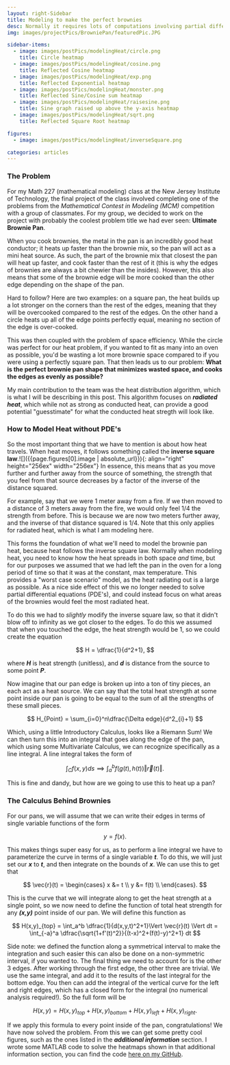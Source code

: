 ```yaml
---
layout: right-Sidebar
title: Modeling to make the perfect brownies
desc: Normally it requires lots of computations involving partial differential equations, however I came up with a different method to model the heat in a brownie pan. 
img: images/projectPics/BrowniePan/featuredPic.JPG

sidebar-items:
  - image: images/postPics/modelingHeat/circle.png
    title: Circle heatmap
  - image: images/postPics/modelingHeat/cosine.png
    title: Reflected Cosine heatmap
  - image: images/postPics/modelingHeat/exp.png
    title: Reflected Exponential heatmap
  - image: images/postPics/modelingHeat/monster.png
    title: Reflected Sine/Cosine sum heatmap
  - image: images/postPics/modelingHeat/raisesine.png
    title: Sine graph raised up above the y-axis heatmap
  - image: images/postPics/modelingHeat/sqrt.png
    title: Reflected Square Root heatmap

figures:
  - image: images/postPics/modelingHeat/inverseSquare.png

categories: articles
---
```


### The Problem ###

For my Math 227 (mathematical modeling) class at the New Jersey Institute of Technology, the final project of the class involved 
completing one of the problems from the *Mathematical Contest in Modeling (MCM)* competition with a group of classmates. For my
group, we decided to work on the project with probably the coolest problem title we had ever seen: **Ultimate Brownie Pan**.

When you cook brownies, the metal in the pan is an incredibly good heat conductor; it heats up faster than the brownie mix, so the 
pan will act as a mini heat source. As such, the part of the brownie mix that closest the pan will heat up faster, and cook faster
than the rest of it (this is why the edges of brownies are always a bit chewier than the insides). However, this also means that 
some of the brownie edge will be more cooked than the other edge depending on the shape of the pan. 

Hard to follow? Here are two examples: on a square pan, the heat builds up a lot stronger on the corners than the rest of the edges,
meaning that they will be overcooked compared to the rest of the edges. On the other hand a circle heats up all of the edge points 
perfectly equal, meaning no section of the edge is over-cooked. 

This was then coupled with the problem of space efficiency. While the circle was perfect for our heat problem, if you wanted to fit as
many into an oven as possible, you'd be wasting a lot more brownie space compared to if you were using a perfectly square pan. That then
leads us to our problem: **What is the perfect brownie pan shape that minimizes wasted space, and cooks the edges as evenly as 
possible?** 

My main contribution to the team was the heat distribution algorithm, which is what I will be describing in this post. This algorithm focuses on ***radiated heat***, which while not as strong as conducted heat, can provide a good potential "guesstimate" for what the conducted heat stregth will look like.

### How to Model Heat without PDE's ###

So the most important thing that we have to mention is about how heat travels. When heat moves, it follows something called the **inverse square law**.![]({{page.figures[0].image | absolute_url}}){: align="right" height="256ex" width="256ex"} In essence, this means that as you move further and further away from the source of something, the strength that you feel from that source decreases by a factor of the inverse of the distance squared. 

For example, say that we were 1 meter away from a fire. If we then moved to a distance of 3 meters away from the fire, we would only feel 1/4 the strength from before. This is because we are now two meters further away, and the inverse of that distance squared is 1/4. Note that this only applies for radiated heat, which is what I am modeling here. 

This forms the foundation of what we'll need to model the brownie pan heat, because heat follows the inverse square law. Normally when modeling heat, you need to know how the heat spreads in both space *and* time, but for our purposes we assumed that we had left the pan in the oven for a long period of time so that it was at the constant, max temperature. This provides a "worst case scenario" model, as the heat radiating out is a large as possible. As a nice side effect of this we no longer needed to solve partial differential equations (PDE's), and could instead focus on what areas of the brownies would feel the most radiated heat. 

To do this we had to *slightly* modify the inverse square law, so that it didn't blow off to infinity as we got closer to the edges. To do this we assumed that when you touched the edge, the heat strength would be 1, so we could create the equation

$$
H = \dfrac{1}{d^2+1},
$$

where ***H*** is heat strength (unitless), and ***d*** is distance from the source to some point ***P***. 

Now imagine that our pan edge is broken up into a ton of tiny pieces, an each act as a heat source. We can say that the total heat strength at some point inside our pan is going to be equal to the sum of all the strengths of these small pieces.

$$
H_{Point} = \sum_{i=0}^n\dfrac{\Delta edge}{d^2_{i}+1}
$$

Which, using a little Introductory Calculus, looks like a Riemann Sum! We can then turn this into an integral that goes along the edge of the pan, which using some Multivariate Calculus, we can recognize specifically as a line integral. A line integral takes the form of

$$
\int_C f(x,y)ds \implies \int^b_a f(g(t), h(t)) \Vert \vec{r}(t) \Vert.
$$

This is fine and dandy, but how are we going to use this to heat up a pan?

### The Calculus Behind Brownies ###

For our pans, we will assume that we can write their edges in terms of single variable functions of the form 

$$
y = f(x).
$$

This makes things super easy for us, as to perform a line integral we have to parameterize the curve in terms of a single variable ***t***. To do this, we will just set our ***x*** to ***t***, and then integrate on the bounds of ***x***. We can use this to get that

$$
\vec{r}(t) = \begin{cases} 
      x &= t \\
      y &= f(t) \\  
   \end{cases}.
$$

This is the curve that we will integrate along to get the heat strength at a single point, so we now need to define the function of total heat strength for any ***(x,y)*** point inside of our pan. We will define this function as 

$$
H(x,y)_{top} = \int_a^b \dfrac{1}{d(x,y,t)^2+1}\Vert \vec{r}(t) \Vert dt = \int_{-a}^a \dfrac{\sqrt{1+f'(t)^2}}{(t-x)^2+(f(t)-y)^2+1} dt
$$

Side note: we defined the function along a symmetrical interval to make the integration and such easier this can also be done on a non-symmetric interval, if you wanted to. The final thing we need to account for is the other 3 edges. After working through the first edge, the other three are trivial. We use the same integral, and add it to the results of the last integral for the bottom edge. You then can add the integral of the vertical curve for the left and right edges, which has a closed form for the integral (no numerical analysis required!). So the full form will be

$$
H(x,y) = H(x,y)_{top} + H(x,y)_{bottom} + H(x,y)_{left} + H(x,y)_{right}.
$$

If we apply this formula to every point inside of the pan, congratulations! We have now solved the problem. From this we can get some pretty cool figures, such as the ones listed in the ***additional information*** section. I wrote some MATLAB code to solve the heatmaps shown in that additional information section, you can find the code [here on my GitHub](https://github.com/Joe-McCann/My-Projects/blob/master/MATLAB/heatDist.m).








